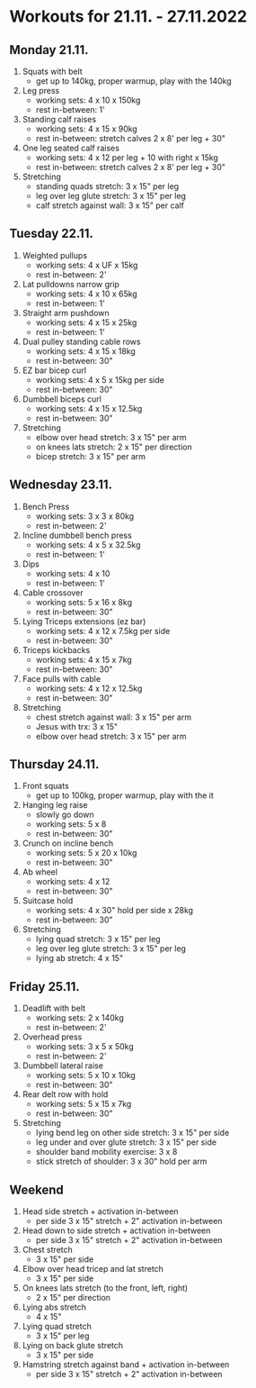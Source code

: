 # Workouts for 21.11. - 27.11.2022

## Monday 21.11.

1. Squats with belt
   - get up to 140kg, proper warmup, play with the 140kg
2. Leg press
   - working sets: 4 x 10 x 150kg
   - rest in-between: 1'
3. Standing calf raises
   - working sets: 4 x 15 x 90kg
   - rest in-between: stretch calves 2 x 8' per leg + 30"
4. One leg seated calf raises
   - working sets: 4 x 12 per leg + 10 with right x 15kg
   - rest in-between: stretch calves 2 x 8' per leg + 30"
5. Stretching
   - standing quads stretch: 3 x 15" per leg
   - leg over leg glute stretch: 3 x 15" per leg
   - calf stretch against wall: 3 x 15" per calf

## Tuesday 22.11.

1. Weighted pullups
   - working sets: 4 x UF x 15kg
   - rest in-between: 2'
2. Lat pulldowns narrow grip
   - working sets: 4 x 10 x 65kg
   - rest in-between: 1'
3. Straight arm pushdown
   - working sets: 4 x 15 x 25kg
   - rest in-between: 1'
4. Dual pulley standing cable rows
   - working sets: 4 x 15 x 18kg
   - rest in-between: 30"
5. EZ bar bicep curl
   - working sets: 4 x 5 x 15kg per side
   - rest in-between: 30"
6. Dumbbell biceps curl
   - working sets: 4 x 15 x 12.5kg
   - rest in-between: 30"
7. Stretching
   - elbow over head stretch: 3 x 15" per arm
   - on knees lats stretch: 2 x 15" per direction
   - bicep stretch: 3 x 15" per arm

## Wednesday 23.11.

1. Bench Press
   - working sets: 3 x 3 x 80kg
   - rest in-between: 2'
2. Incline dumbbell bench press
   - working sets: 4 x 5 x 32.5kg
   - rest in-between: 1'
3. Dips
   - working sets: 4 x 10
   - rest in-between: 1'
4. Cable crossover
   - working sets: 5 x 16 x 8kg
   - rest in-between: 30"
5. Lying Triceps extensions (ez bar)
   - working sets: 4 x 12 x 7.5kg per side
   - rest in-between: 30"
6. Triceps kickbacks
   - working sets: 4 x 15 x 7kg
   - rest in-between: 30"
7. Face pulls with cable
   - working sets: 4 x 12 x 12.5kg
   - rest in-between: 30"
8. Stretching
   - chest stretch against wall: 3 x 15" per arm
   - Jesus with trx: 3 x 15"
   - elbow over head stretch: 3 x 15" per arm

## Thursday 24.11.

1. Front squats
   - get up to 100kg, proper warmup, play with the it
2. Hanging leg raise
   - slowly go down
   - working sets: 5 x 8
   - rest in-between: 30"
3. Crunch on incline bench
   - working sets: 5 x 20 x 10kg
   - rest in-between: 30"
4. Ab wheel
   - working sets: 4 x 12
   - rest in-between: 30"
5. Suitcase hold
   - working sets: 4 x 30" hold per side x 28kg
   - rest in-between: 30"
6. Stretching
   - lying quad stretch: 3 x 15" per leg
   - leg over leg glute stretch: 3 x 15" per leg
   - lying ab stretch: 4 x 15"

## Friday 25.11.

1. Deadlift with belt
   - working sets: 2 x 140kg
   - rest in-between: 2'
2. Overhead press
   - working sets: 3 x 5 x 50kg
   - rest in-between: 2'
3. Dumbbell lateral raise
   - working sets: 5 x 10 x 10kg
   - rest in-between: 30"
4. Rear delt row with hold
   - working sets: 5 x 15 x 7kg
   - rest in-between: 30"
5. Stretching
   - lying bend leg on other side stretch: 3 x 15" per side
   - leg under and over glute stretch: 3 x 15" per side
   - shoulder band mobility exercise: 3 x 8
   - stick stretch of shoulder: 3 x 30" hold per arm

## Weekend

1. Head side stretch + activation in-between
   - per side 3 x 15" stretch + 2" activation in-between
2. Head down to side stretch + activation in-between
   - per side 3 x 15" stretch + 2" activation in-between
3. Chest stretch
   - 3 x 15" per side
4. Elbow over head tricep and lat stretch
   - 3 x 15" per side
5. On knees lats stretch (to the front, left, right)
   - 2 x 15" per direction
6. Lying abs stretch
   - 4 x 15"
7. Lying quad stretch
   - 3 x 15" per leg
8. Lying on back glute stretch
   - 3 x 15" per side
9. Hamstring stretch against band + activation in-between
   - per side 3 x 15" stretch + 2" activation in-between
